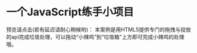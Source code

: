 # 一个JavaScript练手小项目
预览请点击(若有延迟请耐心稍候哟)：
本案例是用HTML5提供专门的拖拽与投放的api完成垃圾处理，可以拖动“小辣鸡”到“垃圾箱”上方即可完成小辣鸡的处理哦。
